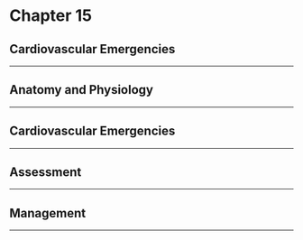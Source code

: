 # Chapter 15
## Cardiovascular Emergencies

---

## Anatomy and Physiology

---

## Cardiovascular Emergencies

---

## Assessment

---

## Management

---


